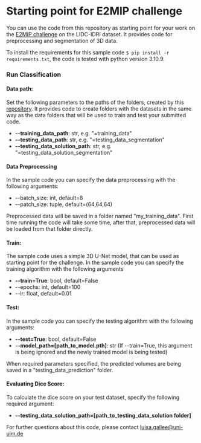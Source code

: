 # Starting point for E2MIP challenge

You can use the code from this repository as starting point for your work on the [E2MIP challenge](https://e2mip.github.io/) on the LIDC-IDRI dataset.
It provides code for preprocessing and segmentation of 3D data.

To install the requirements for this sample code `$ pip install -r requirements.txt`, the code is tested with python version 3.10.9.


### Run Classification

#### Data path:
Set the following parameters to the paths of the folders, created by this [repository](https://github.com/XRad-Ulm/E2MIP_LIDCI-IDRI_data).
It provides code to create folders with the datasets in the same way as the data folders that will be used to train and test your submitted code.
* **--training_data_path**: str, e.g. "=training_data"
* **--testing_data_path**: str, e.g. "=testing_data_segmentation"
* **--testing_data_solution_path**: str, e.g. "=testing_data_solution_segmentation"

#### Data Preprocessing
In the sample code you can specify the data preprocessing with the following arguments:
* --batch_size: int, default=8
* --patch_size: tuple, default=(64,64,64)

Preprocessed data will be saved in a folder named "my_training_data". 
First time running the code will take some time, after that, preprocessed data will be loaded from that folder directly.

#### Train:
The sample code uses a simple 3D U-Net model, that can be used as starting point for the challenge.
In the sample code you can specify the training algorithm with the following arguments
* **--train=True**: bool, default=False
* --epochs: int, default=100
* --lr: float, default=0.01

#### Test:
In the sample code you can specify the testing algorithm with the following arguments:
* **--test=True**: bool, default=False
* **--model_path=[path_to_model.pth]**: str (If --train=True, this argument is being ignored and the newly trained model is being tested)

When required parameters specified, the predicted volumes are being saved in a "testing_data_prediction" folder.

#### Evaluating Dice Score:
To calculate the dice score on your test dataset, specify the following required argument:
* **--testing_data_solution_path=[path_to_testing_data_solution folder]** 

For further questions about this code, please contact luisa.gallee@uni-ulm.de
